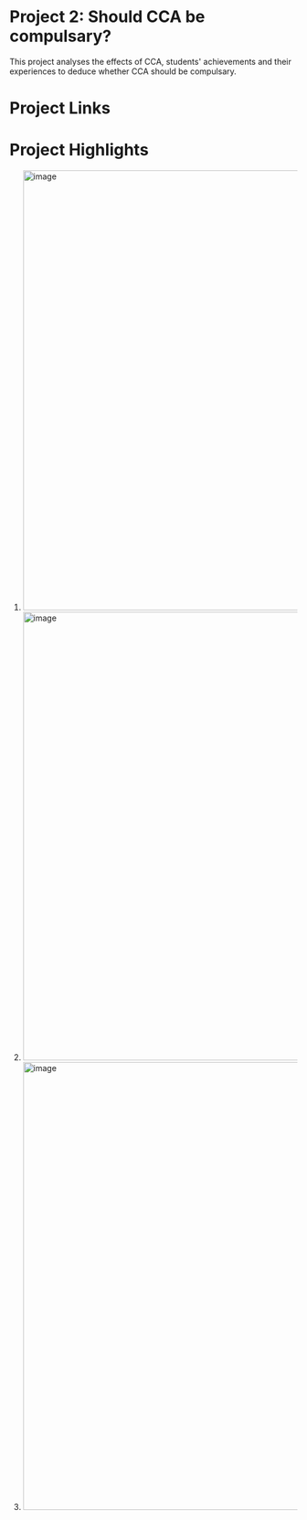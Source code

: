 # Project 2: Should CCA be compulsary?
This project analyses the effects of CCA, students' achievements and their experiences to deduce whether CCA should be compulsary.

# Project Links

# Project Highlights
1. <img width="770" alt="image" src="https://user-images.githubusercontent.com/129648107/229431940-b7238592-c2c3-457e-8c00-880ddf226458.png">
2. <img width="785" alt="image" src="https://user-images.githubusercontent.com/129648107/229432284-5043b469-dfb1-4692-8152-3358ca894a8d.png">
3. <img width="784" alt="image" src="https://user-images.githubusercontent.com/129648107/229432392-e88cad26-5527-4e74-8e61-ad91a914bdac.png">


   

